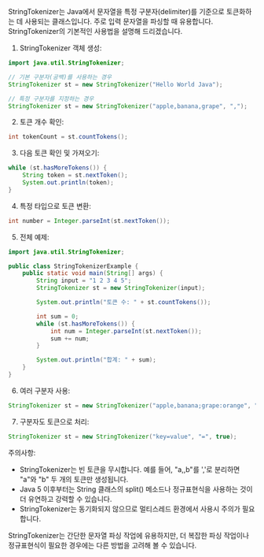 StringTokenizer는 Java에서 문자열을 특정 구분자(delimiter)를 기준으로 토큰화하는 데 사용되는 클래스입니다. 주로 입력 문자열을 파싱할 때 유용합니다. StringTokenizer의 기본적인 사용법을 설명해 드리겠습니다.

1. StringTokenizer 객체 생성:

```java
import java.util.StringTokenizer;

// 기본 구분자(공백)를 사용하는 경우
StringTokenizer st = new StringTokenizer("Hello World Java");

// 특정 구분자를 지정하는 경우
StringTokenizer st = new StringTokenizer("apple,banana,grape", ",");
```

2. 토큰 개수 확인:

```java
int tokenCount = st.countTokens();
```

3. 다음 토큰 확인 및 가져오기:

```java
while (st.hasMoreTokens()) {
    String token = st.nextToken();
    System.out.println(token);
}
```

4. 특정 타입으로 토큰 변환:

```java
int number = Integer.parseInt(st.nextToken());
```

5. 전체 예제:

```java
import java.util.StringTokenizer;

public class StringTokenizerExample {
    public static void main(String[] args) {
        String input = "1 2 3 4 5";
        StringTokenizer st = new StringTokenizer(input);

        System.out.println("토큰 수: " + st.countTokens());

        int sum = 0;
        while (st.hasMoreTokens()) {
            int num = Integer.parseInt(st.nextToken());
            sum += num;
        }

        System.out.println("합계: " + sum);
    }
}
```

6. 여러 구분자 사용:

```java
StringTokenizer st = new StringTokenizer("apple,banana;grape:orange", ",;:");
```

7. 구분자도 토큰으로 처리:

```java
StringTokenizer st = new StringTokenizer("key=value", "=", true);
```

주의사항:
- StringTokenizer는 빈 토큰을 무시합니다. 예를 들어, "a,,b"를 ','로 분리하면 "a"와 "b" 두 개의 토큰만 생성됩니다.
- Java 5 이후부터는 String 클래스의 split() 메소드나 정규표현식을 사용하는 것이 더 유연하고 강력할 수 있습니다.
- StringTokenizer는 동기화되지 않으므로 멀티스레드 환경에서 사용시 주의가 필요합니다.

StringTokenizer는 간단한 문자열 파싱 작업에 유용하지만, 더 복잡한 파싱 작업이나 정규표현식이 필요한 경우에는 다른 방법을 고려해 볼 수 있습니다.